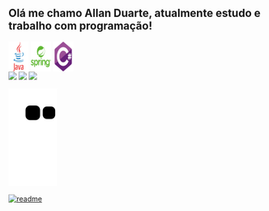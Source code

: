 ## Olá me chamo Allan Duarte, atualmente estudo e trabalho com programação!


 <div >
  <img align="center" alt="Allan-Java" height="60" width="40" src="https://github.com/devicons/devicon/blob/master/icons/java/java-original-wordmark.svg">
  <img align="center" alt="Allan-Spring" height="60" width="40" src="https://github.com/devicons/devicon/blob/master/icons/spring/spring-original-wordmark.svg">  
  <img align="center" alt="Rafa-Csharp" height="60" width="40" src="https://raw.githubusercontent.com/devicons/devicon/master/icons/csharp/csharp-original.svg">
  
</div>
<div > 
  <a href="https://www.instagram.com/allanduarte3" target="_blank"><img src="https://img.shields.io/badge/-Instagram-%23E4405F?style=for-the-badge&logo=instagram&logoColor=white" target="_blank"></a>
 	 <a href = "mailto:allanantonucci47@gmail.com"><img src="https://img.shields.io/badge/-Gmail-%23333?style=for-the-badge&logo=gmail&logoColor=white" target="_blank"></a>
  <a href="https://www.linkedin.com/in/allan-duarte-1616a91b2/" target="_blank"><img src="https://img.shields.io/badge/-LinkedIn-%230077B5?style=for-the-badge&logo=linkedin&logoColor=white" target="_blank"></a> 
 
  ![Snake animation](https://github.com/artur-debv/artur-debv/blob/output/github-contribution-grid-snake.svg)

[![readme](https://github-readme-status.vercel.app/api/pin/?usarname=artur-debv&repo=artur-debv&theme=react)](https://github.com/artur-debv/artur-debv)
  
  
</div>
